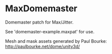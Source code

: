 # MaxDomemaster
Domemaster patch for Max/Jitter.

See 'domemaster-example.maxpat' for use.

Mesh and mask assets generated by Paul Bourke: http://paulbourke.net/dome/unity3d/

